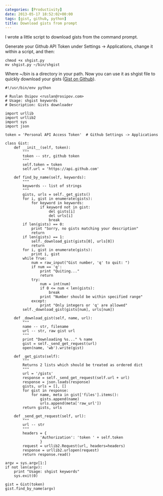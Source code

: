 ```yaml
---
categories: [Productivity]
date: 2013-05-17 18:52:02+00:00
tags: [gist, github, python]
title: Download gists from prompt
---
```


I wrote a little script to download gists from the command prompt.

Generate your Github API Token under Settings -> Applications, change it within a script, and then:

    chmod +x shgist.py
    mv shgist.py ~/bin/shgist

Where ~/bin is a directory in your path. Now you can use it as shgist file to quickly download your gists ([Gist on Github](https://gist.github.com/ruslanosipov/5599377)).

    #!/usr/bin/env python

    # Ruslan Osipov <ruslan@rosipov.com>
    # Usage: shgist keywords
    # Description: Gists downloader

    import urllib
    import urllib2
    import sys
    import json

    token = 'Personal API Access Token'  # Github Settings -> Applications

    class Gist:
        def __init__(self, token):
            """
            token -- str, github token
            """
            self.token = token
            self.url = 'https://api.github.com'

        def find_by_name(self, keywords):
            """
            keywords -- list of strings
            """
            gists, urls = self._get_gists()
            for i, gist in enumerate(gists):
                for keyword in keywords:
                    if keyword not in gist:
                        del gists[i]
                        del urls[i]
                        break
            if len(gists) == 0:
                print "Sorry, no gists matching your description"
                return
            if len(gists) == 1:
                self._download_gist(gists[0], urls[0])
                return
            for i, gist in enumerate(gists):
                print i, gist
            while True:
                num = raw_input("Gist number, 'q' to quit: ")
                if num == 'q':
                    print "Quiting..."
                    return
                try:
                    num = int(num)
                    if 0 <= num < len(gists):
                        break
                    print "Number should be within specified range"
                except:
                    print "Only integers or 'q' are allowed"
            self._download_gist(gists[num], urls[num])

        def _download_gist(self, name, url):
            """
            name -- str, filename
            url -- str, raw gist url
            """
            print "Downloading %s..." % name
            gist = self._send_get_request(url)
            open(name, 'wb').write(gist)

        def _get_gists(self):
            """
            Returns 2 lists which should be treated as ordered dict
            """
            url = '/gists'
            response = self._send_get_request(self.url + url)
            response = json.loads(response)
            gists, urls = [], []
            for gist in response:
                for name, meta in gist['files'].items():
                    gists.append(name)
                    urls.append(meta['raw_url'])
            return gists, urls

        def _send_get_request(self, url):
            """
            url -- str
            """
            headers = {
                    'Authorization': 'token ' + self.token
                    }
            request = urllib2.Request(url, headers=headers)
            response = urllib2.urlopen(request)
            return response.read()

    argv = sys.argv[1:]
    if not len(argv):
        print "Usage: shgist keywords"
        sys.exit(0)

    gist = Gist(token)
    gist.find_by_name(argv)
